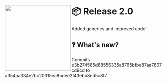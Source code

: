 
<div>
  <img height="210" align="left" src="https://i.ibb.co/2SbGqJp/dbokc55-833cc01e-2921-4990-aaf3-299e794eaab2.gif"/>
  <h1><b>📦 Release 2.0</b></h1>
  <p>Added generics and improved code!</p>
</div>

## ❓ What's new?
Commits e3b274585d88556335a8765bfbe87aa7807cd9cd to a354aa334e2bc20315ea85dee2f43ebb8ed5c8f7
